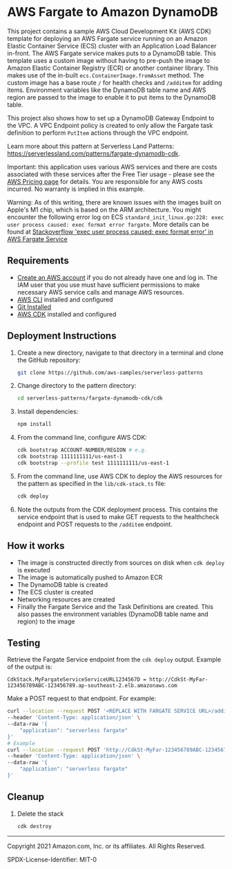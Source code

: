 # AWS Fargate to Amazon DynamoDB

This project contains a sample AWS Cloud Development Kit (AWS CDK) template for deploying an AWS Fargate service running on an Amazon Elastic Container Service (ECS) cluster with an Application Load Balancer in-front. The AWS Fargate service makes puts to a DynamoDB table. This template uses a custom image without having to pre-push the image to Amazon Elastic Container Registry (ECR) or another container library. This makes use of the in-built `ecs.ContainerImage.fromAsset` method. The custom image has a base route `/` for health checks and `/additem` for adding items. Environment variables like the DynamoDB table name and AWS region are passed to the image to enable it to put items to the DynamoDB table.

This project also shows how to set up a DynamoDB Gateway Endpoint to the VPC. A VPC Endpoint policy is created to only allow the Fargate task definition to perform `PutItem` actions through the VPC endpoint.

Learn more about this pattern at Serverless Land Patterns: https://serverlessland.com/patterns/fargate-dynamodb-cdk.

Important: this application uses various AWS services and there are costs associated with these services after the Free Tier usage - please see the [AWS Pricing page](https://aws.amazon.com/pricing/) for details. You are responsible for any AWS costs incurred. No warranty is implied in this example.

Warning: As of this writing, there are known issues with the images built on Apple's M1 chip, which is based on the ARM architecture. You might encounter the following error log on ECS `standard_init_linux.go:228: exec user process caused: exec format error fargate`. More details can be found at [Stackoverflow 'exec user process caused: exec format error' in AWS Fargate Service](https://stackoverflow.com/questions/67361936/exec-user-process-caused-exec-format-error-in-aws-fargate-service)

## Requirements

- [Create an AWS account](https://portal.aws.amazon.com/gp/aws/developer/registration/index.html) if you do not already have one and log in. The IAM user that you use must have sufficient permissions to make necessary AWS service calls and manage AWS resources.
- [AWS CLI](https://docs.aws.amazon.com/cli/latest/userguide/install-cliv2.html) installed and configured
- [Git Installed](https://git-scm.com/book/en/v2/Getting-Started-Installing-Git)
- [AWS CDK](https://docs.aws.amazon.com/cdk/latest/guide/cli.html) installed and configured

## Deployment Instructions

1. Create a new directory, navigate to that directory in a terminal and clone the GitHub repository:
   ```bash
   git clone https://github.com/aws-samples/serverless-patterns
   ```
2. Change directory to the pattern directory:
   ```bash
   cd serverless-patterns/fargate-dynamodb-cdk/cdk
   ```
3. Install dependencies:
   ```bash
   npm install
   ```
4. From the command line, configure AWS CDK:
   ```bash
   cdk bootstrap ACCOUNT-NUMBER/REGION # e.g.
   cdk bootstrap 1111111111/us-east-1
   cdk bootstrap --profile test 1111111111/us-east-1
   ```
5. From the command line, use AWS CDK to deploy the AWS resources for the pattern as specified in the `lib/cdk-stack.ts` file:
   ```bash
   cdk deploy
   ```
6. Note the outputs from the CDK deployment process. This contains the service endpoint that is used to make GET requests to the healthcheck endpoint and POST requests to the `/additem` endpoint.

## How it works

- The image is constructed directly from sources on disk when `cdk deploy` is executed
- The image is automatically pushed to Amazon ECR
- The DynamoDB table is created
- The ECS cluster is created
- Networking resources are created
- Finally the Fargate Service and the Task Definitions are created. This also passes the environment variables (DynamoDB table name and region) to the image

## Testing

Retrieve the Fargate Service endpoint from the `cdk deploy` output. Example of the output is:

```
CdkStack.MyFargateServiceServiceURL1234567D = http://CdkSt-MyFar-123456789ABC-123456789.ap-southeast-2.elb.amazonaws.com
```

Make a POST request to that endpoint. For example:

```bash
curl --location --request POST '<REPLACE WITH FARGATE SERVICE URL>/additem' \
--header 'Content-Type: application/json' \
--data-raw '{
    "application": "serverless fargate"
}'
# Example
curl --location --request POST 'http://CdkSt-MyFar-123456789ABC-123456789.ap-southeast-2.elb.amazonaws.com/additem' \
--header 'Content-Type: application/json' \
--data-raw '{
    "application": "serverless fargate"
}'
```

## Cleanup

1. Delete the stack
   ```bash
   cdk destroy
   ```

---

Copyright 2021 Amazon.com, Inc. or its affiliates. All Rights Reserved.

SPDX-License-Identifier: MIT-0